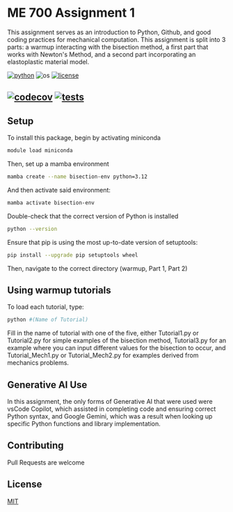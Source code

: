 # ME 700 Assignment 1
This assignment serves as an introduction to Python, Github, and good coding practices for mechanical computation.  This assignment is split into 3 parts: a warmup interacting with the bisection method, a first part that works with Newton's Method, and a second part incorporating an elastoplastic material model.

[![python](https://img.shields.io/badge/python-3.12-blue.svg)](https://www.python.org/)
![os](https://img.shields.io/badge/os-ubuntu%20|%20macos%20|%20windows-blue.svg)
[![license](https://img.shields.io/badge/license-MIT-green.svg)](https://github.com/sandialabs/sibl#license)

[![codecov](https://codecov.io/gh/jacobpgarrett/ME700_Assignment1_P1/graph/badge.svg?token=p5DMvJ6byO)](https://codecov.io/gh/jacobpgarrett/ME700_Assignment1_P1)
[![tests](https://github.com/jacobpgarrett/ME700_Assignment1_P1/actions/workflows/tests.yml/badge.svg)](https://github.com/jacobpgarrett/ME700_Assignment1_P1/actions)
---

## Setup
To install this package, begin by activating miniconda

```bash
module load miniconda
```

Then, set up a mamba environment
```bash
mamba create --name bisection-env python=3.12
```

And then activate said environment:
```bash
mamba activate bisection-env
```

Double-check that the correct version of Python is installed
```bash
python --version
```

Ensure that pip is using the most up-to-date version of setuptools:
```bash
pip install --upgrade pip setuptools wheel
```

Then, navigate to the correct directory (warmup, Part 1, Part 2)

## Using warmup tutorials
To load each tutorial, type:
```bash
python #(Name of Tutorial)
```
Fill in the name of tutorial with one of the five, either Tutorial1.py or Tutorial2.py for simple examples of the bisection method, Tutorial3.py for an example where you can input different values for the bisection to occur, and Tutorial_Mech1.py or Tutorial_Mech2.py for examples derived from mechanics problems.

## Generative AI Use

In this assignment, the only forms of Generative AI that were used were vsCode Copilot, which assisted in completing code and ensuring correct Python syntax, and Google Gemini, which was a result when looking up specific Python functions and library implementation.

## Contributing
Pull Requests are welcome

## License
[MIT](https://choosealicense.com/licenses/mit/)
